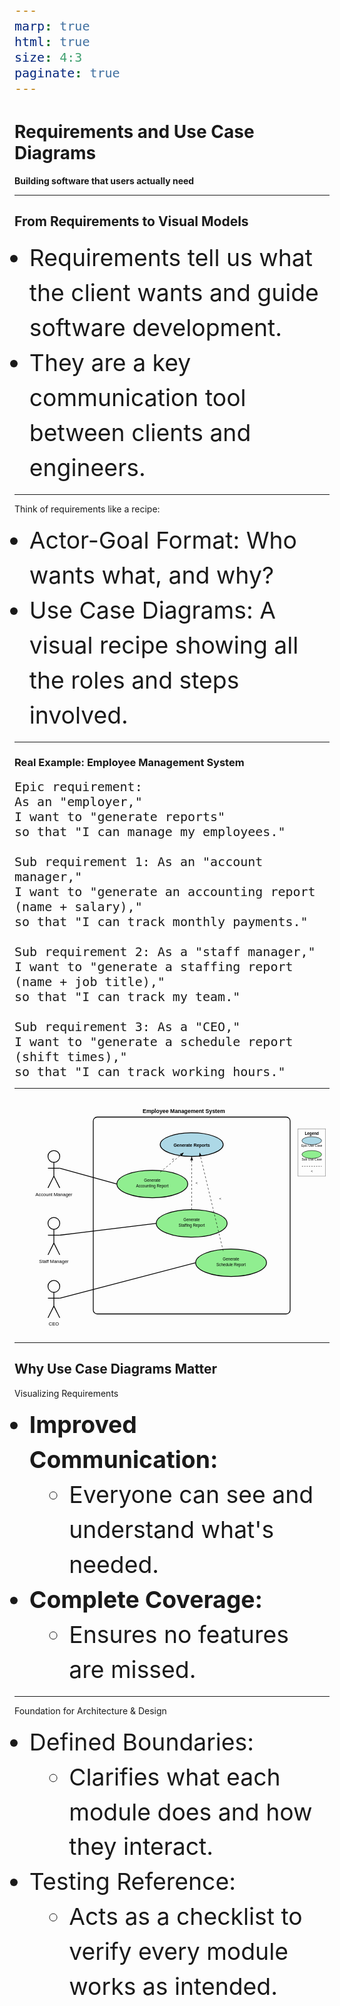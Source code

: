 ```yaml
---
marp: true
html: true
size: 4:3
paginate: true
---
```


<!-- _class: lead -->
<!-- _class: frontpage -->
<!-- _paginate: skip -->

# Requirements and Use Case Diagrams

**Building software that users actually need**

---
## From Requirements to Visual Models

- Requirements tell us what the client wants and guide software development.
-	They are a key communication tool between clients and engineers.

--- 

Think of requirements like a recipe:

-	Actor-Goal Format: Who wants what, and why?
-	Use Case Diagrams: A visual recipe showing all the roles and steps involved.



---
### Real Example: Employee Management System

<style scoped> 
code { font-size: 15pt !important; line-height: 1.2 !important;} 
</style> 

```
Epic requirement: 
As an "employer," 
I want to "generate reports" 
so that "I can manage my employees." 

Sub requirement 1: As an "account manager,"
I want to "generate an accounting report (name + salary),"
so that "I can track monthly payments."

Sub requirement 2: As a "staff manager,"
I want to "generate a staffing report (name + job title),"
so that "I can track my team."

Sub requirement 3: As a "CEO,"
I want to "generate a schedule report (shift times),"
so that "I can track working hours."
```

---

<svg viewBox="0 0 800 600" xmlns="http://www.w3.org/2000/svg">
  <!-- System Boundary -->
  <rect x="200" y="50" width="500" height="500" fill="none" stroke="black" stroke-width="2" rx="10"/>
  <text x="430" y="40" text-anchor="middle" font-family="Arial" font-size="14" font-weight="bold">Employee Management System</text>
  
  <!-- Actors -->
  <!-- Account Manager -->
  <circle cx="100" cy="150" r="15" fill="none" stroke="black" stroke-width="2"/>
  <line x1="100" y1="165" x2="100" y2="200" stroke="black" stroke-width="2"/>
  <line x1="85" y1="180" x2="115" y2="180" stroke="black" stroke-width="2"/>
  <line x1="100" y1="200" x2="85" y2="230" stroke="black" stroke-width="2"/>
  <line x1="100" y1="200" x2="115" y2="230" stroke="black" stroke-width="2"/>
  <text x="100" y="250" text-anchor="middle" font-family="Arial" font-size="12">Account Manager</text>
  
  <!-- Staff Manager -->
  <circle cx="100" cy="320" r="15" fill="none" stroke="black" stroke-width="2"/>
  <line x1="100" y1="335" x2="100" y2="370" stroke="black" stroke-width="2"/>
  <line x1="85" y1="350" x2="115" y2="350" stroke="black" stroke-width="2"/>
  <line x1="100" y1="370" x2="85" y2="400" stroke="black" stroke-width="2"/>
  <line x1="100" y1="370" x2="115" y2="400" stroke="black" stroke-width="2"/>
  <text x="100" y="420" text-anchor="middle" font-family="Arial" font-size="12">Staff Manager</text>
  
  <!-- CEO -->
  <circle cx="100" cy="480" r="15" fill="none" stroke="black" stroke-width="2"/>
  <line x1="100" y1="495" x2="100" y2="530" stroke="black" stroke-width="2"/>
  <line x1="85" y1="510" x2="115" y2="510" stroke="black" stroke-width="2"/>
  <line x1="100" y1="530" x2="85" y2="560" stroke="black" stroke-width="2"/>
  <line x1="100" y1="530" x2="115" y2="560" stroke="black" stroke-width="2"/>
  <text x="100" y="580" text-anchor="middle" font-family="Arial" font-size="12">CEO</text>
  
  <!-- Use Cases -->
  <!-- Main Use Case: Generate Reports -->
  <ellipse cx="450" cy="120" rx="80" ry="30" fill="lightblue" stroke="black" stroke-width="2"/>
  <text x="450" y="125" text-anchor="middle" font-family="Arial" font-size="11" font-weight="bold">Generate Reports</text>
  
  <!-- Specific Use Cases -->
  <!-- Generate Accounting Report -->
  <ellipse cx="350" cy="220" rx="90" ry="35" fill="lightgreen" stroke="black" stroke-width="2"/>
  <text x="350" y="215" text-anchor="middle" font-family="Arial" font-size="10">Generate</text>
  <text x="350" y="228" text-anchor="middle" font-family="Arial" font-size="10">Accounting Report</text>
  
  <!-- Generate Staffing Report -->
  <ellipse cx="450" cy="320" rx="90" ry="35" fill="lightgreen" stroke="black" stroke-width="2"/>
  <text x="450" y="315" text-anchor="middle" font-family="Arial" font-size="10">Generate</text>
  <text x="450" y="328" text-anchor="middle" font-family="Arial" font-size="10">Staffing Report</text>
  
  <!-- Generate Schedule Report -->
  <ellipse cx="550" cy="420" rx="90" ry="35" fill="lightgreen" stroke="black" stroke-width="2"/>
  <text x="550" y="415" text-anchor="middle" font-family="Arial" font-size="10">Generate</text>
  <text x="550" y="428" text-anchor="middle" font-family="Arial" font-size="10">Schedule Report</text>
  
  <!-- Associations (Actor to Use Case) -->
  <line x1="115" y1="180" x2="260" y2="220" stroke="black" stroke-width="2"/>
  <line x1="115" y1="350" x2="360" y2="320" stroke="black" stroke-width="2"/>
  <line x1="115" y1="510" x2="460" y2="420" stroke="black" stroke-width="2"/>
  
  <!-- Include relationships (dashed arrows) -->
  <defs>
    <marker id="arrowhead" markerWidth="10" markerHeight="7" refX="10" refY="3.5" orient="auto">
      <polygon points="0 0, 10 3.5, 0 7" fill="black"/>
    </marker>
  </defs>
  
  <!-- Include arrows from specific use cases to main use case -->
  <line x1="370" y1="190" x2="430" y2="140" stroke="black" stroke-width="1" stroke-dasharray="5,5" marker-end="url(#arrowhead)"/>
  <text x="400" y="160" font-family="Arial" font-size="9"><<include>></text>
  
  <line x1="450" y1="285" x2="450" y2="150" stroke="black" stroke-width="1" stroke-dasharray="5,5" marker-end="url(#arrowhead)"/>
  <text x="460" y="220" font-family="Arial" font-size="9"><<include>></text>
  
  <line x1="530" y1="390" x2="470" y2="140" stroke="black" stroke-width="1" stroke-dasharray="5,5" marker-end="url(#arrowhead)"/>
  <text x="520" y="260" font-family="Arial" font-size="9"><<include>></text>
  
  <!-- Legend -->
  <rect x="720" y="80" width="70" height="120" fill="none" stroke="gray" stroke-width="1"/>
  <text x="755" y="95" text-anchor="middle" font-family="Arial" font-size="10" font-weight="bold">Legend</text>
  
  <ellipse cx="755" cy="110" rx="25" ry="10" fill="lightblue" stroke="black" stroke-width="1"/>
  <text x="755" y="125" text-anchor="middle" font-family="Arial" font-size="8">Epic Use Case</text>
  
  <ellipse cx="755" cy="145" rx="25" ry="10" fill="lightgreen" stroke="black" stroke-width="1"/>
  <text x="755" y="160" text-anchor="middle" font-family="Arial" font-size="8">Sub Use Case</text>
  
  <line x1="730" y1="175" x2="780" y2="175" stroke="black" stroke-width="1" stroke-dasharray="3,3"/>
  <text x="755" y="190" text-anchor="middle" font-family="Arial" font-size="8"><<include>></text>
</svg>

---
## Why Use Case Diagrams Matter

<style scoped> 
li { font-size: 26pt !important; line-height: 1.2 !important;} 
</style> 

Visualizing Requirements

- **Improved Communication:**  
  -  Everyone can see and understand what's needed.
- **Complete Coverage:**  
  -  Ensures no features are missed.

---
<style scoped> 
li { font-size: 28pt !important; line-height: 1.5 !important;} 
</style> 

Foundation for Architecture & Design

- Defined Boundaries:
  -  Clarifies what each module does and how they interact.
- Testing Reference:
  -  Acts as a checklist to verify every module works as intended.

